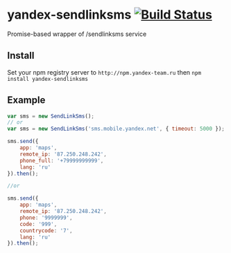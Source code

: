 # yandex-sendlinksms [![Build Status](http://drone.haze.yandex.net/api/badge/github.yandex-team.ru/project-stub/yandex-sendlinksms/status.svg?branch=master)](http://drone.haze.yandex.net/github.yandex-team.ru/project-stub/yandex-sendlinksms)

Promise-based wrapper of /sendlinksms service

## Install

Set your npm registry server to `http://npm.yandex-team.ru` then `npm install yandex-sendlinksms`

## Example

```js
var sms = new SendLinkSms();
// or
var sms = new SendLinkSms('sms.mobile.yandex.net', { timeout: 5000 });

sms.send({
	app: 'maps',
	remote_ip: '87.250.248.242',
	phone_full: '+79999999999',
	lang: 'ru'
}).then();

//or

sms.send({
	app: 'maps',
	remote_ip: '87.250.248.242',
	phone: '9999999',
	code: '999',
	countrycode: '7',
	lang: 'ru'
}).then();
```
